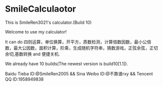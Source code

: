 # SmileCalculaotor
This is SmileRen3021's calculator.(Build 10)

Welcome to use my calculator!

It can do 四则运算，单位换算，开平方，质数检测，计算倍数因数，最小公倍数，最大公因数，面积计算，阶乘，生成随机字符串，猜数游戏，正弦余弦，正切余切,基数转换 and 便捷关机.

We already have 10 builds(The newest version is build10[1.1]).

Baidu Tieba ID:@SmileRen2005 && Sina Weibo ID:@不靠谱rxy && Tencent QQ ID:1958949838
